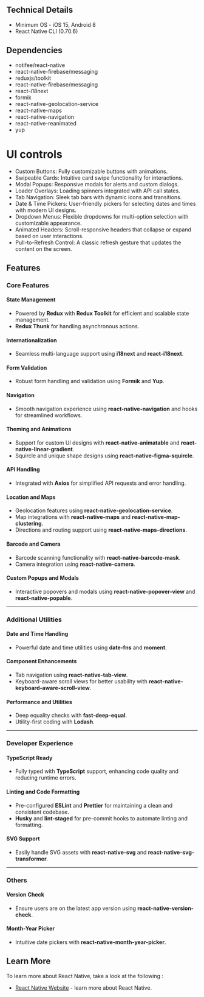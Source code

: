 ## Technical Details

- Minimum OS - iOS 15, Android 8
- React Native CLI (0.70.6)

## Dependencies

- notifee/react-native
- react-native-firebase/messaging
- reduxjs/toolkit
- react-native-firebase/messaging
- react-i18next
- formik
- react-native-geolocation-service
- react-native-maps
- react-native-navigation
- react-native-reanimated
- yup

# UI controls

- Custom Buttons: Fully customizable buttons with animations.
- Swipeable Cards: Intuitive card swipe functionality for interactions.
- Modal Popups: Responsive modals for alerts and custom dialogs.
- Loader Overlays: Loading spinners integrated with API call states.
- Tab Navigation: Sleek tab bars with dynamic icons and transitions.
- Date & Time Pickers: User-friendly pickers for selecting dates and times with modern UI designs.
- Dropdown Menus: Flexible dropdowns for multi-option selection with customizable appearance.
- Animated Headers: Scroll-responsive headers that collapse or expand based on user interactions.
- Pull-to-Refresh Control: A classic refresh gesture that updates the content on the screen.

## Features

### Core Features

#### State Management
- Powered by **Redux** with **Redux Toolkit** for efficient and scalable state management.
- **Redux Thunk** for handling asynchronous actions.

#### Internationalization
- Seamless multi-language support using **i18next** and **react-i18next**.

#### Form Validation
- Robust form handling and validation using **Formik** and **Yup**.

#### Navigation
- Smooth navigation experience using **react-native-navigation** and hooks for streamlined workflows.

#### Theming and Animations
- Support for custom UI designs with **react-native-animatable** and **react-native-linear-gradient**.
- Squircle and unique shape designs using **react-native-figma-squircle**.

#### API Handling
- Integrated with **Axios** for simplified API requests and error handling.

#### Location and Maps
- Geolocation features using **react-native-geolocation-service**.
- Map integrations with **react-native-maps** and **react-native-map-clustering**.
- Directions and routing support using **react-native-maps-directions**.

#### Barcode and Camera
- Barcode scanning functionality with **react-native-barcode-mask**.
- Camera integration using **react-native-camera**.

#### Custom Popups and Modals
- Interactive popovers and modals using **react-native-popover-view** and **react-native-popable**.

---

### Additional Utilities

#### Date and Time Handling
- Powerful date and time utilities using **date-fns** and **moment**.

#### Component Enhancements
- Tab navigation using **react-native-tab-view**.
- Keyboard-aware scroll views for better usability with **react-native-keyboard-aware-scroll-view**.

#### Performance and Utilities
- Deep equality checks with **fast-deep-equal**.
- Utility-first coding with **Lodash**.

---

### Developer Experience

#### TypeScript Ready
- Fully typed with **TypeScript** support, enhancing code quality and reducing runtime errors.

#### Linting and Code Formatting
- Pre-configured **ESLint** and **Prettier** for maintaining a clean and consistent codebase.
- **Husky** and **lint-staged** for pre-commit hooks to automate linting and formatting.

#### SVG Support
- Easily handle SVG assets with **react-native-svg** and **react-native-svg-transformer**.

---

### Others

#### Version Check
- Ensure users are on the latest app version using **react-native-version-check**.

#### Month-Year Picker
- Intuitive date pickers with **react-native-month-year-picker**.



## Learn More

To learn more about React Native, take a look at the following :

- [React Native Website](https://reactnative.dev) - learn more about React Native.
